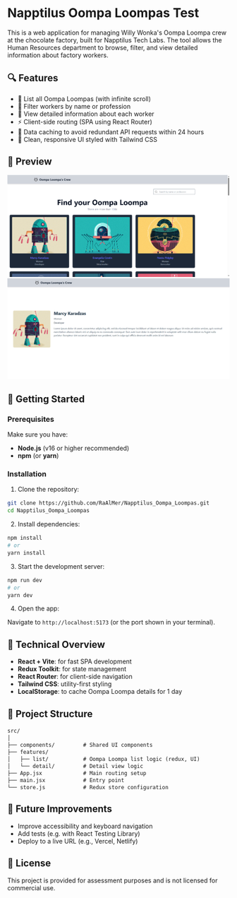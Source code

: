 # Napptilus Oompa Loompas Test

This is a web application for managing Willy Wonka's Oompa Loompa crew at the chocolate factory, built for Napptilus Tech Labs. The tool allows the Human Resources department to browse, filter, and view detailed information about factory workers.

## 🔍 Features

* 🧍 List all Oompa Loompas (with infinite scroll)
* 🔎 Filter workers by name or profession
* 👤 View detailed information about each worker
* ⚡ Client-side routing (SPA using React Router)
* 🧠 Data caching to avoid redundant API requests within 24 hours
* 💄 Clean, responsive UI styled with Tailwind CSS

## 📸 Preview

![List View Screenshot](./public/listView.png)
![Detail View Screenshot](./public/detailView.png)

## 🚀 Getting Started

### Prerequisites

Make sure you have:

* **Node.js** (v16 or higher recommended)
* **npm** (or **yarn**)

### Installation

1. Clone the repository:

```bash
git clone https://github.com/RaAlMer/Napptilus_Oompa_Loompas.git
cd Napptilus_Oompa_Loompas
```

2. Install dependencies:

```bash
npm install
# or
yarn install
```

3. Start the development server:

```bash
npm run dev
# or
yarn dev
```

4. Open the app:

Navigate to `http://localhost:5173` (or the port shown in your terminal).

## 🧠 Technical Overview

* **React + Vite**: for fast SPA development
* **Redux Toolkit**: for state management
* **React Router**: for client-side navigation
* **Tailwind CSS**: utility-first styling
* **LocalStorage**: to cache Oompa Loompa details for 1 day

## 📁 Project Structure

```
src/
│
├── components/         # Shared UI components
├── features/
│   ├── list/           # Oompa Loompa list logic (redux, UI)
│   └── detail/         # Detail view logic
├── App.jsx             # Main routing setup
├── main.jsx            # Entry point
└── store.js            # Redux store configuration
```

## 🧪 Future Improvements

* Improve accessibility and keyboard navigation
* Add tests (e.g. with React Testing Library)
* Deploy to a live URL (e.g., Vercel, Netlify)

## 📜 License

This project is provided for assessment purposes and is not licensed for commercial use.
